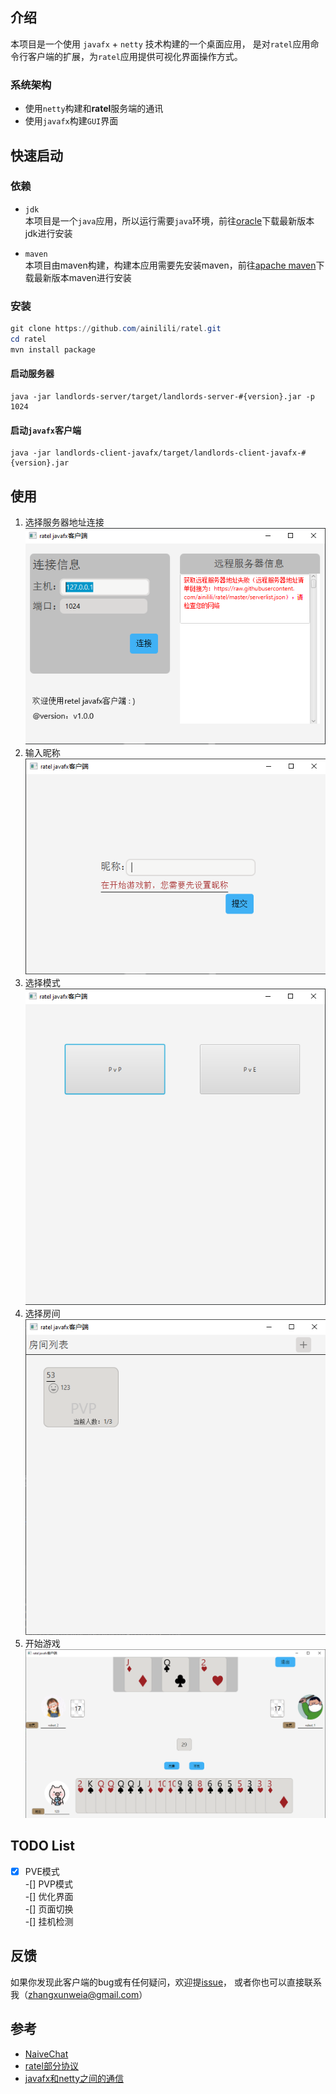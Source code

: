 ## 介绍
本项目是一个使用 `javafx` + `netty` 技术构建的一个桌面应用，
是对`ratel`应用命令行客户端的扩展，为`ratel`应用提供可视化界面操作方式。

### 系统架构
* 使用`netty`构建和**ratel**服务端的通讯
* 使用`javafx`构建`GUI`界面

## 快速启动
### 依赖
* `jdk`  
本项目是一个`java`应用，所以运行需要`java`环境，前往[oracle](https://www.oracle.com/java/technologies/java-downloads.html)下载最新版本jdk进行安装

* `maven`  
本项目由maven构建，构建本应用需要先安装maven，前往[apache maven](https://maven.apache.org)下载最新版本maven进行安装

### 安装
```powershell
git clone https://github.com/ainilili/ratel.git
cd ratel
mvn install package
```
#### 启动服务器
```shell
java -jar landlords-server/target/landlords-server-#{version}.jar -p 1024
```

#### 启动`javafx`客户端
```shell
java -jar landlords-client-javafx/target/landlords-client-javafx-#{version}.jar
```

## 使用
1. 选择服务器地址连接
![连接服务器](images/connect.png)  
2. 输入昵称
![输入昵称](images/input-nickname.png)  
3. 选择模式
![选择模式](images/select-modal.png)  
4. 选择房间
![选择房间](images/choose-room.png)  
5. 开始游戏
![开始游戏](images/play.png)  

## TODO List
-[X] PVE模式  
-[] PVP模式  
-[] 优化界面    
-[] 页面切换  
-[] 挂机检测

## 反馈
如果你发现此客户端的bug或有任何疑问，欢迎提[issue](https://github.com/ainilili/ratel/issues)，
或者你也可以直接联系我（[zhangxunweia@gmail.com](zhangxunweia@gmail.com)）

## 参考
* [NaiveChat](https://github.com/fuzhengwei/NaiveChat)
* [ratel部分协议](https://github.com/ainilili/ratel/blob/master/PROTOCO_CN.md)
* [javafx和netty之间的通信](https://github.com/ainilili/ratel/landlords-client-javafx/javafx-netty-communication.md)